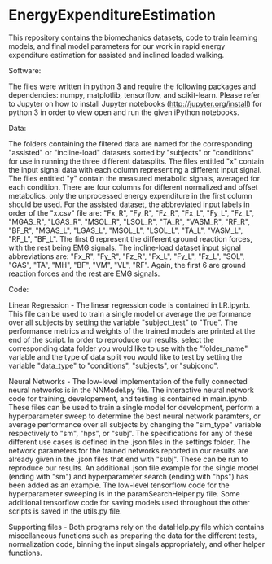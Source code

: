 # EnergyExpenditureEstimation
This repository contains the biomechanics datasets, code to train learning models, and final model parameters for our work in rapid energy expenditure estimation for assisted and inclined loaded walking.

Software: 

The files were written in python 3 and require the following packages and dependencies: numpy, matplotlib, tensorflow, and scikit-learn. Please refer to Jupyter on how to install Jupyter notebooks (http://jupyter.org/install) for python 3 in order to view open and run the given iPython notebooks.

Data: 

The folders containing the filtered data are named for the corresponding "assisted" or "incline-load" datasets sorted by "subjects" or "conditions" for use in running the three different datasplits. The files entitled "x" contain the input signal data with each column representing a different input signal. The files entitled "y" contain the measured metabolic signals, averaged for each condition. There are four columns for different normalized and offset metabolics, only the unprocessed energy expenditure in the first column should be used. For the assisted dataset, the abbreviated input labels in order of the "x.csv" file are: "Fx_R", "Fy_R", "Fz_R", "Fx_L", "Fy_L", "Fz_L", "MGAS_R", "LGAS_R", "MSOL_R", "LSOL_R", "TA_R", "VASM_R", "RF_R", "BF_R", "MGAS_L", "LGAS_L", "MSOL_L", "LSOL_L", "TA_L", "VASM_L", "RF_L", "BF_L". The first 6 represent the different ground reaction forces, with the rest being EMG signals. The incline-load dataset input signal abbreviations are: "Fx_R", "Fy_R", "Fz_R", "Fx_L", "Fy_L", "Fz_L", "SOL", "GAS", "TA", "MH", "BF", "VM", "VL", "RF". Again, the first 6 are ground reaction forces and the rest are EMG signals.

Code:

Linear Regression - The linear regression code is contained in LR.ipynb. This file can be used to train a single model or average the performance over all subjects by setting the variable "subject_test" to "True". The performance metrics and weights of the trained models are printed at the end of the script. In order to reproduce our results, select the corresponding data folder you would like to use with the "folder_name" variable and the type of data split you would like to test by setting the variable "data_type" to "conditions", "subjects", or "subjcond".

Neural Networks - The low-level implementation of the fully connected neural networks is in the NNModel.py file. The interactive neural network code for training, developement, and testing is contained in main.ipynb. These files can be used to train a single model for development, perform a hyperparameter sweep to determine the best neural network paramters, or average performance over all subjects by changing the "sim_type" variable respectively to "sm", "hps", or "subj". The specifications for any of these different use cases is defined in the .json files in the settings folder. The network parameters for the trained networks reported in our results are already given in the .json files that end with "subj". These can be run to reproduce our results. An additional .json file example for the single model (ending with "sm") and hyperparameter search (ending with "hps") has been added as an example. The low-level tensorflow code for the hyperparameter sweeping is in the paramSearchHelper.py file. Some additional tensorflow code for saving models used throughout the other scripts is saved in the utils.py file. 

Supporting files - Both programs rely on the dataHelp.py file which contains miscellaneous functions such as preparing the data for the different tests, normalization code, binning the input singals appropriately, and other helper functions. 